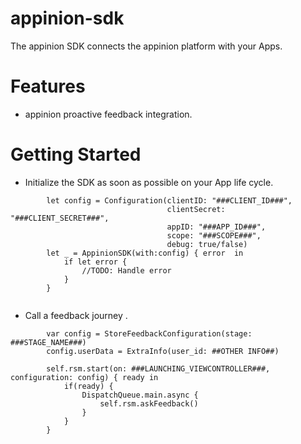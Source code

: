 # appinion-sdk

The appinion SDK connects the appinion platform with your Apps.

# Features

* appinion proactive feedback integration.

# Getting Started

* Initialize the SDK as soon as possible on your App life cycle.

```
        let config = Configuration(clientID: "###CLIENT_ID###",
                                   clientSecret: "###CLIENT_SECRET###",
                                   appID: "###APP_ID###",
                                   scope: "###SCOPE###",
                                   debug: true/false)
        let _ = AppinionSDK(with:config) { error  in
            if let error {
                //TODO: Handle error
            }
        }
        
```

* Call a feedback journey .

```
        var config = StoreFeedbackConfiguration(stage: ###STAGE_NAME###)
        config.userData = ExtraInfo(user_id: ##OTHER INFO##)
```

```
        self.rsm.start(on: ###LAUNCHING_VIEWCONTROLLER###, configuration: config) { ready in
            if(ready) {
                DispatchQueue.main.async {
                    self.rsm.askFeedback()
                }
            }
        }
```
